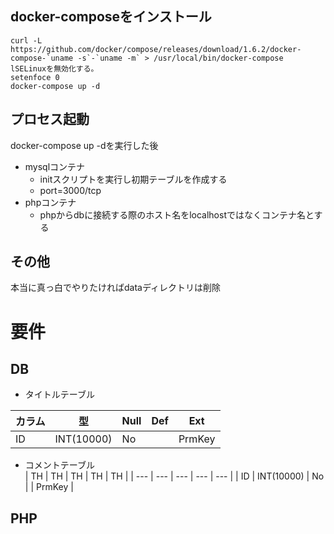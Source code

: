 ## docker-composeをインストール
```
curl -L https://github.com/docker/compose/releases/download/1.6.2/docker-compose-`uname -s`-`uname -m` > /usr/local/bin/docker-compose
lSELinuxを無効化する。
setenfoce 0
docker-compose up -d
```
## プロセス起動
docker-compose up -dを実行した後

- mysqlコンテナ
	- initスクリプトを実行し初期テーブルを作成する
	- port=3000/tcp
- phpコンテナ
	- phpからdbに接続する際のホスト名をlocalhostではなくコンテナ名とする
## その他
本当に真っ白でやりたければdataディレクトリは削除

# 要件
## DB

- タイトルテーブル  

|  カラム  |  型  |  Null  |  Def  |  Ext  |
| --- | --- | --- | --- | --- |
| ID | INT(10000) | No | | PrmKey |

- コメントテーブル  
|  TH  |  TH  |  TH  |  TH  |  TH  |
| --- | --- | --- | --- | --- |
| ID | INT(10000) | No | | PrmKey |

## PHP
